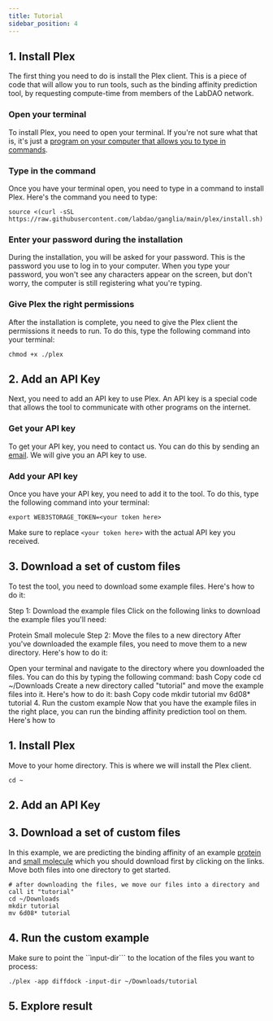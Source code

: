```yaml
---
title: Tutorial
sidebar_position: 4
---
```


## 1. Install Plex
The first thing you need to do is install the Plex client. This is a piece of code that will allow you to run tools, such as the binding affinity prediction tool, by requesting compute-time from members of the LabDAO network.

### Open your terminal
To install Plex, you need to open your terminal. If you're not sure what that is, it's just a [program on your computer that allows you to type in commands](https://youtu.be/aKRYQsKR46I?t=36).

### Type in the command
Once you have your terminal open, you need to type in a command to install Plex. Here's the command you need to type:

```
source <(curl -sSL https://raw.githubusercontent.com/labdao/ganglia/main/plex/install.sh)
```

### Enter your password during the installation
During the installation, you will be asked for your password. This is the password you use to log in to your computer. When you type your password, you won't see any characters appear on the screen, but don't worry, the computer is still registering what you're typing.

### Give Plex the right permissions
After the installation is complete, you need to give the Plex client the permissions it needs to run. To do this, type the following command into your terminal:

```
chmod +x ./plex
```

## 2. Add an API Key
Next, you need to add an API key to use Plex. An API key is a special code that allows the tool to communicate with other programs on the internet.

### Get your API key
To get your API key, you need to contact us. You can do this by sending an [email](mailto:stewards@labdao.com). We will give you an API key to use.

### Add your API key
Once you have your API key, you need to add it to the tool. To do this, type the following command into your terminal:

```
export WEB3STORAGE_TOKEN=<your token here>
```

Make sure to replace ```<your token here>``` with the actual API key you received.

## 3. Download a set of custom files
To test the tool, you need to download some example files. Here's how to do it:

Step 1: Download the example files
Click on the following links to download the example files you'll need:

Protein
Small molecule
Step 2: Move the files to a new directory
After you've downloaded the example files, you need to move them to a new directory. Here's how to do it:

Open your terminal and navigate to the directory where you downloaded the files. You can do this by typing the following command:
bash
Copy code
cd ~/Downloads
Create a new directory called "tutorial" and move the example files into it. Here's how to do it:
bash
Copy code
mkdir tutorial
mv 6d08* tutorial
4. Run the custom example
Now that you have the example files in the right place, you can run the binding affinity prediction tool on them. Here's how to


## 1. Install Plex

Move to your home directory. This is where we will install the Plex client.
```
cd ~
```

## 2. Add an API Key

## 3. Download a set of custom files
In this example, we are predicting the binding affinity of an example [protein](https://drive.google.com/uc?export=download&id=1mVu3Xv8Z58cLuTodH0T-GYFuL3DVe0eu) and [small molecule](https://drive.google.com/uc?export=download&id=1ZE4OSpM2TeZ5UXP-mc3YH4ZlEEebtEmx) which you should download first by clicking on the links. Move both files into one directory to get started. 

```
# after downloading the files, we move our files into a directory and call it "tutorial"
cd ~/Downloads
mkdir tutorial
mv 6d08* tutorial
```

## 4. Run the custom example
 Make sure to point the ``ìnput-dir``` to the location of the files you want to process:

```
./plex -app diffdock -input-dir ~/Downloads/tutorial
```

## 5. Explore result